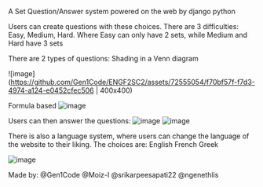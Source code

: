 A Set Question/Answer system powered on the web by django python

Users can create questions with these choices.
There are 3 difficulties: Easy, Medium, Hard. 
Where Easy can only have 2 sets, while Medium and Hard have 3 sets

There are 2 types of questions: 
Shading in a Venn diagram
  
![image](https://github.com/Gen1Code/ENGF2SC2/assets/72555054/f70bf57f-f7d3-4974-a124-e0452cfec506 | 400x400)

Formula based
![image](https://github.com/Gen1Code/ENGF2SC2/assets/72555054/dd5d825f-9e29-4b1d-b600-1ec0772cf23e)




Users can then answer the questions:
![image](https://github.com/Gen1Code/ENGF2SC2/assets/72555054/767b5c48-f78b-4ba1-b11f-559c0dffc933)
![image](https://github.com/Gen1Code/ENGF2SC2/assets/72555054/2f8b44c8-62ce-4522-8019-2d4fcfc33c78)

There is also a language system, where users can change the language of the website to their liking.
The choices are:
English
French
Greek

![image](https://github.com/Gen1Code/ENGF2SC2/assets/72555054/d6480a60-ca6a-40dc-9e23-cd971814c881)

Made by:
@Gen1Code
@Moiz-I
@srikarpeesapati22
@ngenethlis
